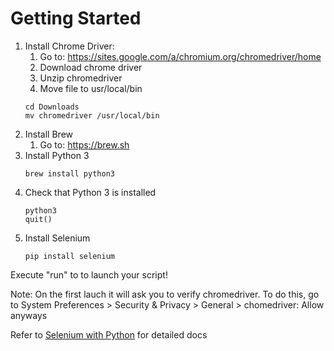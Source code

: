 # Getting Started

1. Install Chrome Driver:
	1. Go to: https://sites.google.com/a/chromium.org/chromedriver/home
	2. Download chrome driver
	3. Unzip chromedriver
	4. Move file to usr/local/bin 
    ```
    cd Downloads
    mv chromedriver /usr/local/bin
    ```
2. Install Brew 
	1. Go to: https://brew.sh
3. Install Python 3 
	```
	brew install python3
	```
4. Check that Python 3 is installed
	```
	python3
	quit()
	```
5. Install Selenium
	```
	pip install selenium
	```

Execute "run" to to launch your script!

Note: On the first lauch it will ask you to verify chromedriver. To do this, go to System Preferences > Security & Privacy > General > chomedriver: Allow anyways

Refer to [Selenium with Python](https://selenium-python.readthedocs.io/) for detailed docs